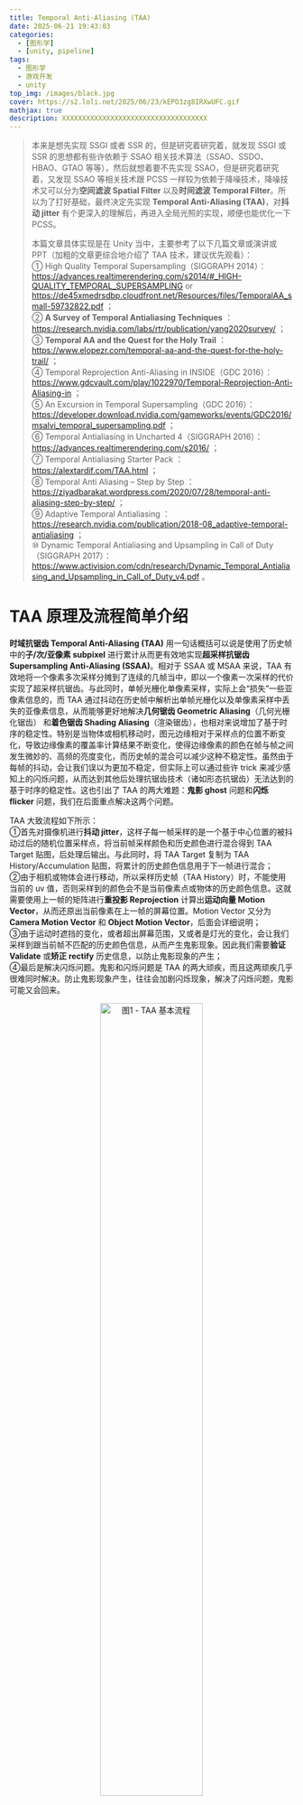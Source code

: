 ```yaml
---
title: Temporal Anti-Aliasing (TAA)
date: 2025-06-21 19:43:03
categories: 
  - [图形学]
  - [unity, pipeline]
tags:
  - 图形学
  - 游戏开发
  - unity
top_img: /images/black.jpg
cover: https://s2.loli.net/2025/06/23/kEPO3zg8IRXwUFC.gif
mathjax: true
description: XXXXXXXXXXXXXXXXXXXXXXXXXXXXXXXXXXXX
---
```


> 本来是想先实现 SSGI 或者 SSR 的，但是研究着研究着，就发现 SSGI 或 SSR 的思想都有些许依赖于 SSAO 相关技术算法（SSAO、SSDO、HBAO、GTAO 等等），然后就想着要不先实现 SSAO，但是研究着研究着，又发现 SSAO 等相关技术跟 PCSS 一样较为依赖于降噪技术，降噪技术又可以分为**空间滤波 Spatial Filter** 以及**时间滤波 Temporal Filter**。所以为了打好基础，最终决定先实现 **Temporal Anti-Aliasing (TAA)**，对**抖动 jitter** 有个更深入的理解后，再进入全局光照的实现，顺便也能优化一下 PCSS。
>   
> 本篇文章具体实现是在 Unity 当中，主要参考了以下几篇文章或演讲或 PPT（加粗的文章更综合地介绍了 TAA 技术，建议优先观看）：  
> ① High Quality Temporal Supersampling（SIGGRAPH 2014）：https://advances.realtimerendering.com/s2014/#_HIGH-QUALITY_TEMPORAL_SUPERSAMPLING or https://de45xmedrsdbp.cloudfront.net/Resources/files/TemporalAA_small-59732822.pdf ；  
> ② **A Survey of Temporal Antialiasing Techniques** ：https://research.nvidia.com/labs/rtr/publication/yang2020survey/ ；  
> ③ **Temporal AA and the Quest for the Holy Trail** ：https://www.elopezr.com/temporal-aa-and-the-quest-for-the-holy-trail/ ；  
> ④ Temporal Reprojection Anti-Aliasing in INSIDE（GDC 2016）：https://www.gdcvault.com/play/1022970/Temporal-Reprojection-Anti-Aliasing-in ；  
> ⑤ An Excursion in Temporal Supersampling（GDC 2016）：https://developer.download.nvidia.com/gameworks/events/GDC2016/msalvi_temporal_supersampling.pdf ；  
> ⑥ Temporal Antialiasing in Uncharted 4（SIGGRAPH 2016）：https://advances.realtimerendering.com/s2016/ ；  
> ⑦ Temporal Antialiasing Starter Pack ：https://alextardif.com/TAA.html ；  
> ⑧ Temporal Anti Aliasing – Step by Step ：https://ziyadbarakat.wordpress.com/2020/07/28/temporal-anti-aliasing-step-by-step/ ；  
> ⑨ Adaptive Temporal Antialiasing ：https://research.nvidia.com/publication/2018-08_adaptive-temporal-antialiasing ；  
> ⑩ Dynamic Temporal Antialiasing and Upsampling in Call of Duty（SIGGRAPH 2017）：https://www.activision.com/cdn/research/Dynamic_Temporal_Antialiasing_and_Upsampling_in_Call_of_Duty_v4.pdf 。  


# TAA 原理及流程简单介绍
**时域抗锯齿 Temporal Anti-Aliasing (TAA)** 用一句话概括可以说是使用了历史帧中的**子/次/亚像素 subpixel** 进行累计从而更有效地实现**超采样抗锯齿 Supersampling Anti-Aliasing (SSAA)**。相对于 SSAA 或 MSAA 来说，TAA 有效地将一个像素多次采样分摊到了连续的几帧当中，即以一个像素一次采样的代价实现了超采样抗锯齿。与此同时，单帧光栅化单像素采样，实际上会“损失”一些亚像素信息的，而 TAA 通过抖动在历史帧中解析出单帧光栅化以及单像素采样中丢失的亚像素信息，从而能够更好地解决**几何锯齿 Geometric Aliasing**（几何光栅化锯齿） 和**着色锯齿 Shading Aliasing**（渲染锯齿），也相对来说增加了基于时序的稳定性。特别是当物体或相机移动时，图元边缘相对于采样点的位置不断变化，导致边缘像素的覆盖率计算结果不断变化，使得边缘像素的颜色在帧与帧之间发生微妙的、高频的亮度变化，而历史帧的混合可以减少这种不稳定性。虽然由于每帧的抖动，会让我们误以为更加不稳定，但实际上可以通过些许 trick 来减少感知上的闪烁问题，从而达到其他后处理抗锯齿技术（诸如形态抗锯齿）无法达到的基于时序的稳定性。这也引出了 TAA 的两大难题：**鬼影 ghost** 问题和**闪烁 flicker** 问题，我们在后面重点解决这两个问题。

TAA 大致流程如下所示：  
①首先对摄像机进行**抖动 jitter**，这样子每一帧采样的是一个基于中心位置的被抖动过后的随机位置采样点，将当前帧采样颜色和历史颜色进行混合得到 TAA Target 贴图，后处理后输出。与此同时，将 TAA Target 复制为 TAA History/Accumulation 贴图，将累计的历史颜色信息用于下一帧进行混合；  
②由于相机或物体会进行移动，所以采样历史帧（TAA History）时，不能使用当前的 uv 值，否则采样到的颜色会不是当前像素点或物体的历史颜色信息。这就需要使用上一帧的矩阵进行**重投影 Reprojection** 计算出**运动向量 Motion Vector**，从而还原出当前像素在上一帧的屏幕位置。Motion Vector 又分为 **Camera Motion Vector** 和 **Object Motion Vector**，后面会详细说明；  
③由于运动时遮挡的变化，或者超出屏幕范围，又或者是灯光的变化，会让我们采样到跟当前帧不匹配的历史颜色信息，从而产生鬼影现象。因此我们需要**验证 Validate** 或**矫正 rectify** 历史信息，以防止鬼影现象的产生；  
④最后是解决闪烁问题。鬼影和闪烁问题是 TAA 的两大顽疾，而且这两顽疾几乎很难同时解决。防止鬼影现象产生，往往会加剧闪烁现象，解决了闪烁问题，鬼影可能又会回来。

<div align="center">  
<img src="https://s2.loli.net/2025/07/06/HCp3vjaQ4tswEUq.png" width = "60%" height = "60%" alt="图1 - TAA 基本流程"/>
</div>

下面就开始介绍具体的实现方式，我们先处理静态场景的情形，即摄像机和物体都不运动：

# 累计历史样本
## 抖动 Jitter
由于我们要对一个像素内的多个**子像素 subpixel** 进行采样，故我们需要对采样点的位置进行偏移，即**抖动 Jitter**，通常情况下会使用低差异序列中的 Halton 序列，从而实现更好的抗锯齿效果。UE4 默认使用了 Halton 序列的前 8 个样本，Playdead Studios 工作室（《INSIDE》、《地狱边境》的制作厂商）在 GDC 2016 的分享中有提到使用前 16 个样本可以产生更好的效果，我也采用了这个方式。Halton 序列等低差异序列的生成就不在这里赘述了，详见《Physically Based Rendering: From Theory To Implementation》中的第八章 Sampling and Reconstruction 的第六节 [Halton Sampler](https://www.pbr-book.org/4ed/Sampling_and_Reconstruction/Halton_Sampler) 。

<div align="center">  
<img src="https://s2.loli.net/2025/07/06/Fr3pSCQuLM2fJWl.jpg" width = "50%" height = "50%" alt="图2 - Halton Squence"/>
</div>

对采样点进行偏移的方式通常是修改相机的投影矩阵，只需修改矩阵中的两个变量即可：  

    ProjectionMatrix[0][2] += ( OffsetX * 2.0f – 1.0f ) / FrameBufferSize.Width;
    ProjectionMatrix[1][2] += ( OffsetY * 2.0f – 1.0f ) / FrameBufferSize.Height;

至于为什么要对 offset 乘 2 减 1 的原因是，Halton 序列即 offset 的范围是在 (0, 1)，我们希望采样点偏移的范围是在一个像素内，即在 (-0.5, 0.5) 之间，需要对 Halton 序列减去 0.5。又因为齐次除法后得到的 NDC 坐标的 x、y 分量都在 \[-1, 1\] 之间，而得到 uv 值在 (0, 1) 之间，故需要乘以 2 消除缩放影响。具体推导如下，假设 jitter 在 (-0.5, 0.5) 之间：  

$$ P'_{clip} = M_{persp}P_{view} = \begin{bmatrix} A & 0 & 2 \times jitter.x / width & 0 \\ 0 & B & 2 \times jitter.y / height & 0 \\ 0 & 0 & C & D \\ 0 & 0 & 1\,or\, -1 & 0 \end{bmatrix} \begin{bmatrix} x \\ y \\ z \\ 1 \end{bmatrix} = \begin{bmatrix} Ax + 2 \times jitter.x / width \times z \\ By + 2 \times jitter.y / height \times z \\ ... \\ ... \end{bmatrix} $$

$$ P'_{NDC} = \left[ \cfrac {A}{z}x + \cfrac {2 \times jitter.x}{width} , \cfrac {B}{z}y + \cfrac {2 \times jitter.y}{height} , ..., ... \right] $$

$$ P'_{ScreenUV} = \left[ \cfrac {A}{2z}x + \cfrac {jitter.x}{width} + 0.5 , \cfrac {B}{2z}y + \cfrac {jitter.y}{height} + 0.5 \right] $$

要注意，原 ScreenUV 为 $\, \left[ \cfrac {A}{2z}x + 0.5, \cfrac {B}{2z}y + 0.5 \right] \,$，故偏移了 $\, \left[ \cfrac {jitter.x}{width}, \cfrac {jitter.y}{height} \right] \,$，符合我们的要求。注意上面推导的是透视投影的情况，正交投影则需改变第一行第四位，以及第二行第四位，即 \[0\]\[3\] 和 \[1\]\[3\] ：

$$ P'_{clip} = M_{ortho}P_{view} = \begin{bmatrix} A & 0 & 0 & 2 \times jitter.x / width \\ 0 & B & 0 & 2 \times jitter.y / height \\ 0 & 0 & C & D \\ 0 & 0 & 0 & 1 \end{bmatrix} \begin{bmatrix} x \\ y \\ z \\ 1 \end{bmatrix} = \begin{bmatrix} Ax + 2 \times jitter.x / width \\ By + 2 \times jitter.y / height \\ ... \\ ... \end{bmatrix} $$

$$ P'_{ScreenUV} = \left[ \cfrac {A}{2}x + \cfrac {jitter.x}{width} + 0.5 , \cfrac {B}{2}y + \cfrac {jitter.y}{height} + 0.5 \right] $$

为了方便控制偏移距离，可以给 jitter 乘以一个 jitterScale 参数，用于控制偏移的范围。得到修改的矩阵后，只需调用 `CommandBuffer.SetViewProjectionMatrices()` 即可实现抖动了，我用了一张金属度比较高的图片，方便观察闪烁现象：  

<div align="center">  
<img src="https://s2.loli.net/2025/07/08/Hl3VvTNDFPCQh7n.gif" width = "512" height = "512" alt="图3 - Jitter"/>
</div>

## Exponential Blending
接下来就是将当前帧与历史帧进行混合了，直接混合所有历史帧肯定是不现实的，因为我们没法存储所有历史数据。绝大多数 TAA 的实现采用了类似递归的方式，将所有历史帧的累加结果存储到一张贴图当作，即 TAA History/Accumulation Texture，并采用了以下公式进行混合：  

$$ f_n(p) = \alpha \cdot s_n(p) + (1 - \alpha) \cdot f_{n-1} (\pi(p)) $$

其中 $\,f_n(p)\,$ 是第 n 帧的输出颜色，$\,\alpha\,$ 是混合系数，$\,s_n(p)\,$ 是当前帧颜色，$\,f_{n-1} (\pi(p))\,$ 是经过重投影后的累计历史帧。重投影后面再考虑，这里先考虑静态场景。在这个公式下，历史帧会被不断累计，当然随着时间的流逝，单一历史帧的影响会被无限缩小。

<div align="center">  
<img src="https://s2.loli.net/2025/07/08/ANXvRKOwUabtjDl.jpg" width = "45%" height = "45%" alt="图4 - 单一历史帧随着帧数增加所占的比例变化"/>
</div>

越老的历史帧所占的比例越来越小，在大部分情况下是很好的选择，因为场景肯定会变化，大概率老的历史帧的颜色已经不在屏幕上了，但是从最小化方差的角度来看，上述选择只能算次优解。下面的表格揭示了不同帧数下，不同 $\,\alpha\,$ 对应的有效累计样本数：  

<div align="center">  
<img src="https://s2.loli.net/2025/07/08/YNvzT4HPkb29eK6.jpg" width = "45%" height = "45%" alt="图5 - 在 α = 0.1 的情况下，经过 5 帧相当于 1 个像素采样了 2 个样本；经过 10 帧，相当于 5 个样本；经过 15 帧，相当于 10 个样本；经过无限帧，相当于 19 个有效样本"/>
</div>

$\,\alpha\,$ 的值，通常的选择是 0.1。可以看到对于无限帧的情况，相当于 19x SSAA，效果还是相当不错的。在 Unity RenderGraph 创建持久化的 RT，即 TAA History，以及临时资源 TAA Target 并绘制的 C# 代码，这里就不展示了，就说一下大致流程，创建好了 TAA History 和 TAA Target 后，将 Color Attachment 作为当前帧的输入纹理，将 TAA History 作为历史帧的输入纹理，使用 Shader 或 Compute Shader 绘制出 TAA Target 后，作为 post processing 的输入纹理。与此同时，将 TAA Target 复制给 TAA History 以便下一帧使用。TAA Shader 目前的混合代码如下（我的 blend factor 是乘在 history 上的，故是 0.9）：  

    TEXTURE2D(_TAAHistory);
    float4 _TAAParams; // x: history blend factor

    float4 TAAFrag(Varyings IN) : SV_TARGET
    {
        float3 history = LOAD_TEXTURE2D_LOD(_TAAHistory, IN.positionHCS.xy, 0).xyz;
        float3 current = LOAD_TEXTURE2D_LOD(_BlitTexture, IN.positionHCS.xy, 0).xyz;
        float3 color = lerp(current, history, _TAAParams.x);
        return float4(color, 1.0);
    }

混合效果如下，为了方便观察高光闪烁问题，我又在机器人旁边加了盏红灯：  

<table><tr>
<td><img src='https://s2.loli.net/2025/07/08/JTbiFsuX9qG4Eeh.gif' width="512" alt="图6 - TAA (After Simple Exponential Blending)"></td>
<td><img src='https://s2.loli.net/2025/07/08/BonNJtUQaAZOPx9.gif' width="512" alt="图7 - NoAA"></td>
</tr></table>

可以很明显地感受到抗锯齿的效果，但也能明显地感受到闪烁问题。还有一点是，上图中可能会感觉到在 TAA 下会损失一些贴图细节，这是因为上图分辨率较小，只有 512 × 512，分辨率越高，这些现象越能得到缓解，对于现在普遍的 2k 与 4k 屏幕，这个问题不明显。

图 6 中的闪烁问题我们暂时先放着，后面再详细讨论，我们先来看看若将摄像机进行移动，图 6 会变为什么样子：  

<div align="center">  
<img src="https://s2.loli.net/2025/07/09/AktR52mKGpsdqIQ.gif" width = "512" height = "512" alt="图8 - 鬼影 Ghost 现象"/>
</div>

上图只移动了摄像机，没移动物体，可以看到传说中的鬼影问题了。这下就集齐了 TAA 的两大问题：闪烁和鬼影。闪烁问题无论静态动态都存在，动态情况下会加剧闪烁问题，而鬼影只在动态场景存在，下面我们先来处理鬼影现象。

## 重投影
鬼影现象的产生原因很简单，相机或物体的移动导致了颜色信息的位置发生了变化，而我们还在采样原来的位置。所以我们很容易可以想到，通过计算屏幕像素每帧的坐标变化，即计算**运动向量 Motion Vector**，来找到像素移动前的屏幕坐标进行采样就可以解决鬼影问题。之前有提到过 Motion Vector 分为 **Camera Motion Vector** 和 **Object Motion Vector**，因为 Object Motion Vector 的实现在工程上（Unity 有一些历史遗留问题）具有一定的困难，我们先来解决只有摄像机移动的动态情形，即 Camera Motion Vector 的情形，至于物体的移动，等闪烁和鬼影解决得差不多了之后会专门讲解。

计算 Camera Motion Vector 的方法也不难，步骤如下：  
①通过 Camera Depth Texture 获取当前像素点的深度，通过深度还原出像素点的 clip space 坐标；  
②将 clip space 通过 view-projection 的逆矩阵，反向投影至世界坐标；  
③使用上一帧的 view-projection 矩阵，投影至上一帧的屏幕 uv 坐标，与当前帧的屏幕 uv 坐标相减得到 Camera Motion Vector。  
（注意上述方法只能计算 Camera Motion Vector，Object Motion Vector 还涉及到 MVP 矩阵的 M 的变化。）

Camera Motion Vector 可以直接在 TAA 的 Shader 里计算，也可以存储在一张 RT 里并在 TAA 里采样，我这里是开了一张 RT 存储的。如果后面没有使用 Camera Motion Vector 的后处理效果，比如动态模糊，并且 TAA 只打算使用 Camera Motion Vector，不使用 Object Motion Vector，那么就没必要多开张 RT。

这里顺便提一下 Unity 工程上的问题，以下的 Shader 参数，Unity 的 Built-in Engine 不会自动上传：  

    float4x4 unity_MatrixInvP;
    float4x4 unity_MatrixInvVP;
    float4x4 _PrevViewProjMatrix; // non-jittered.
    float4x4 _NonJitteredViewProjMatrix; // non-jittered.

因为我看 URP 将上述参数放在了 UnityInput.hlsl 里面，我还以为 Unity 的 Built-in Engine 会自动上传，但是使用这些参数，会发现它们都是单位矩阵。所以 UnityInput.hlsl 里的参数，哪些会被 Built-in Engine 自动上传，哪些不会，还得自己测试一下。最后上述这些参数，还得我们自己上传，首先找个地方保留住这一帧和上一帧的各种矩阵，然后根据它们计算相关参数，代码大致如下：  

``` C#
bool isProjectionMatrixFlipped = SystemInfo.graphicsUVStartsAtTop;

Matrix4x4 viewMatrix = yCamera.perCameraData.viewMatrix;
Matrix4x4 inverseViewMatrix = viewMatrix.inverse;
Matrix4x4 gpuProjectionMatrix = GL.GetGPUProjectionMatrix(yCamera.perCameraData.jitteredProjectionMatrix, isProjectionMatrixFlipped);
Matrix4x4 inverseProjectionMatrix = gpuProjectionMatrix.inverse;
Matrix4x4 gpuNonJitterProjectionMatrix = GL.GetGPUProjectionMatrix(yCamera.perCameraData.projectionMatrix, isProjectionMatrixFlipped);
Matrix4x4 nonJitterInverseProjectionMatrix = gpuNonJitterProjectionMatrix.inverse;

Matrix4x4 inverseViewProjectionMatrix = inverseViewMatrix * inverseProjectionMatrix;
Matrix4x4 nonJitterViewProjectionMatrix = gpuNonJitterProjectionMatrix * viewMatrix;
Matrix4x4 nonJitterInverseViewProjectionMatrix = inverseViewMatrix * nonJitterInverseProjectionMatrix;

Matrix4x4 previousViewMatrix = yCamera.perCameraData.previousViewMatrix;
Matrix4x4 previousInverseViewMatrix = previousViewMatrix.inverse;
Matrix4x4 previousGPUProjectionMatrix = GL.GetGPUProjectionMatrix(yCamera.perCameraData.previousJitteredProjectionMatrix, isProjectionMatrixFlipped);
Matrix4x4 previousInverseProjectionMatrix = previousGPUProjectionMatrix.inverse;
Matrix4x4 previousGPUNonJitterProjectionMatrix = GL.GetGPUProjectionMatrix(yCamera.perCameraData.previousProjectionMatrix, isProjectionMatrixFlipped);
Matrix4x4 previousNonJitterInverseProjectionMatrix = previousGPUNonJitterProjectionMatrix.inverse;

Matrix4x4 previousViewProjectionMatrix = previousGPUProjectionMatrix * previousViewMatrix;
Matrix4x4 previousInverseViewProjectionMatrix = previousInverseViewMatrix * previousInverseProjectionMatrix;
Matrix4x4 previousNonJitterViewProjectionMatrix = previousGPUNonJitterProjectionMatrix * previousViewMatrix;
Matrix4x4 previousNonJitterInverseViewProjectionMatrix = previousInverseViewMatrix * previousNonJitterInverseProjectionMatrix;

cmd.SetGlobalMatrix(YPipelineShaderIDs.k_InverseProjectionMatrixID, inverseProjectionMatrix);
cmd.SetGlobalMatrix(YPipelineShaderIDs.k_InverseViewProjectionMatrixID, inverseViewProjectionMatrix);
cmd.SetGlobalMatrix(YPipelineShaderIDs.k_NonJitteredViewProjectionMatrixID, nonJitterViewProjectionMatrix);
cmd.SetGlobalMatrix(YPipelineShaderIDs.k_NonJitteredInverseViewProjectionMatrixID, nonJitterInverseViewProjectionMatrix);
cmd.SetGlobalMatrix(YPipelineShaderIDs.k_PreviousViewProjectionMatrixID, previousViewProjectionMatrix);
cmd.SetGlobalMatrix(YPipelineShaderIDs.k_PreviousInverseViewProjectionMatrixID, previousInverseViewProjectionMatrix);
cmd.SetGlobalMatrix(YPipelineShaderIDs.k_NonJitteredPreviousViewProjectionMatrixID, previousNonJitterViewProjectionMatrix);
cmd.SetGlobalMatrix(YPipelineShaderIDs.k_NonJitteredPreviousInverseViewProjectionMatrixID, previousNonJitterInverseViewProjectionMatrix);
```

上面代码中要注意一下的是 `GL.GetGPUProjectionMatrix` 这个 API，从 `camera.projectionMatrix` 获取到投影矩阵是 OpenGL 习惯下的矩阵，我们需要根据不同平台转换成不同的习惯下的投影矩阵，所幸 `GL.GetGPUProjectionMatrix` 可以帮我们完成这件事情。另外一点要注意的是矩阵的乘法顺序，就不再赘述了。拿到矩阵后，就可以计算 Camera Motion Vector 了，Shader 代码如下：  

> 在 DirectX 平台下，只要将 `GL.GetGPUProjectionMatrix()` 设置为 true，Unity 会将 Projection Matrix 的 y 轴翻转，这样子经过视口变换（uv 的 v 再次翻转），就统一了 OpenGL 下和 DirectX 下的 uv 了（即原点在左下角），这也是普通的 Unity Shader 中我们不用关心 uv 原点的位置的原因。但是直接绘制 RT 的 Shader 就不同了，因为此时的 uv 和 positionHCS 是我们生成的，而不是通过 Projection Matrix 计算而得，所以之前在顶点着色器中，将 uv 的 v 轴手动翻转了，positionHCS 无需手动翻转是因为视口变换会翻转。所以下面计算 Camera Motion Vector 要特别注意 uv 的方向。

    float4 GetNDCFromUVAndDepth(float2 uv, float depth)
    {
        #if UNITY_UV_STARTS_AT_TOP
            uv.y = 1.0f - uv.y;
        #else
            depth = 2.0 * depth - 1.0;
        #endif
        
        return float4(2.0 * uv - 1.0, depth, 1.0);
    }

    float3 TransformNDCToWorld(float4 NDC, float4x4 invViewProjMatrix)
    {
        float4 positionHWS = mul(invViewProjMatrix, NDC);
        return positionHWS.xyz / positionHWS.w;
    }

    float4 CameraMotionVectorFrag(Varyings IN) : SV_TARGET
    {
        float depth = LOAD_TEXTURE2D_LOD(_CameraDepthTexture, IN.positionHCS.xy, 0).r;
        float4 NDC = GetNDCFromUVAndDepth(IN.uv, depth);
        float3 currentPositionWS = TransformNDCToWorld(NDC, UNITY_MATRIX_I_VP);

        float4 currentPositionCS = mul(UNITY_MATRIX_NONJITTERED_VP, float4(currentPositionWS.xyz, 1.0));
        float4 previousPositionCS = mul(UNITY_PREV_MATRIX_NONJITTERED_VP, float4(currentPositionWS.xyz, 1.0));
        
        float2 currentPositionNDC = currentPositionCS.xy * rcp(currentPositionCS.w);
        float2 previousPositionNDC = previousPositionCS.xy * rcp(previousPositionCS.w);
        
        float2 velocity = currentPositionNDC - previousPositionNDC;
        
        #if UNITY_UV_STARTS_AT_TOP
        velocity.y = -velocity.y;
        #endif
        
        velocity *= 0.5;

        return float4(velocity, 0,0);
    }

另外要注意的是，计算 Camera Motion Vector 的时候要去除掉 jitter 的影响，否则得到的 Motion Vector 是不对的，使用了会导致画面糊，所以上面计算时，使用了 `NONJITTERED_VP` 矩阵。然后在 TAA Shader 采样时，减去 Motion Vector：  

    float4 TAAFrag(Varyings IN) : SV_TARGET
    {
        float2 velocity = LOAD_TEXTURE2D_LOD(_CameraMotionVectorTexture, IN.positionHCS.xy, 0).rg;
        
        float3 history = SAMPLE_TEXTURE2D_LOD(_TAAHistory, sampler_LinearClamp, IN.uv - velocity, 0).xyz;
        float3 current = LOAD_TEXTURE2D_LOD(_BlitTexture, IN.positionHCS.xy, 0).xyz;

        float3 color = lerp(current, history, _TAAParams.x);
        return float4(color, 1.0);
    }

注意，采样 history 时，因为要减去 velocity，得到的新 uv 值不会正好在像素中心，此时若使用 load 或者 point 采样不合理，效果也不好，会出现涂抹 smear 感，建议使用 linear 采样。但是使用 linear 采样，又会造成模糊感，这也是一个较为重要的优化地方，在其他优化技术的 History Filter 小节中会详细介绍，目前为止的效果如下：  

> 在后处理中，因为我们是绘制全屏三角形，设置了 3 个顶点 uv 值为 (0, 0)、(2, 0)、(0, 2)，当 uv 通过光栅化插值时，uv 会天然满足精确对应到纹素中心，此时和 SV_POSITION 语义的 xy 分量是对齐的，都代表纹素中心，只不过 SV_POSITION 是像素坐标。如果采样在纹素中心，此时 linear 和 point 采样得到的结果会是一样的。

<div align="center">  
<img src="https://s2.loli.net/2025/07/10/Xgvw4oALqMxWShn.gif" width = "512" height = "512" alt="图9 - After Camera Motion Vector"/>
</div>

可以看到，虽然可以看清物体了，但是还是有鬼影现象，这是由于场景中的遮挡关系发生了变化。比如上图中，在这一帧中，机器人的位置可以拿到 Motion Vector 得到上一帧中机器人的颜色进行混合，但是机器人右上位置的像素，在上一帧中被机器人遮挡，在这一帧中没被机器人遮挡，同时 Motion Vector 也为 0，那么这些像素就会混合到上一帧中机器人的颜色，从而导致鬼影。所以 Camera Motion Vector 只能消除一部分的鬼影。当然鬼影现象还会因为其他因素引起，比如灯光的变化等等，这就需要我们去验证历史数据，拒绝不能使用的历史数据。

# 验证历史样本
那么如何验证历史样本呢？一般来说，有两类验证历史样本可信度的信息，即**几何信息 geometry data** 和**颜色信息 color data**。几何信息包括物体深度、速度以及 object ID 等等。使用几何信息拒绝历史样本相对于颜色信息来说没有那么 Robust，因为无法处理诸如灯光变化所产生的鬼影问题，所以这里主要详细介绍 Color Rejection，Color Rejection 可以说是 TAA 离开不了的一环。Geometry Rejection 的相关方法在下面只大致介绍一下思路。

## Color Rejection/Rectification
### Color Clamping
Color Clamping 假设采样点周围样本对于 TAA 累计过程是有效的，历史样本如果跟当前帧样本出现较大偏差，那么历史样本就应该被拒绝。但相较于直接拒绝历史样本，Color Clamping 选择将历史样本钳制到当前帧样本周围 5 个样本或 9 个样本组成的 AABB 包围盒中：  

    float4 TAAFrag(Varyings IN) : SV_TARGET
    {
        float2 velocity = LOAD_TEXTURE2D_LOD(_CameraMotionVectorTexture, IN.positionHCS.xy, 0).rg;
        float3 history = SAMPLE_TEXTURE2D_LOD(_TAAHistory, sampler_LinearClamp, IN.uv - velocity, 0).xyz;

        float3 current = LOAD_TEXTURE2D_LOD(_BlitTexture, IN.positionHCS.xy, 0).xyz;

        float3 N = LoadOffset(_BlitTexture, IN.positionHCS.xy, int2(0, 1)).xyz;
        float3 E = LoadOffset(_BlitTexture, IN.positionHCS.xy, int2(1, 0)).xyz;
        float3 S = LoadOffset(_BlitTexture, IN.positionHCS.xy, int2(0, -1)).xyz;
        float3 W = LoadOffset(_BlitTexture, IN.positionHCS.xy, int2(-1, 0)).xyz;
        #if _TAA_SAMPLE_3X3
        float3 NW = LoadOffset(_BlitTexture, IN.positionHCS.xy, int2(-1, 1)).xyz;
        float3 NE = LoadOffset(_BlitTexture, IN.positionHCS.xy, int2(1, 1)).xyz;
        float3 SW = LoadOffset(_BlitTexture, IN.positionHCS.xy, int2(-1, -1)).xyz;
        float3 SE = LoadOffset(_BlitTexture, IN.positionHCS.xy, int2(1, -1)).xyz;
        #endif

		float3 min = min(current, min(N, min(E, min(S, W))));
		float3 max = max(current, max(N, max(E, max(S, W))));
        #if _TAA_SAMPLE_3X3
        min = min(min, min(NW, min(NE, min(SW, SE))));
        max = max(max, max(NW, max(NE, max(SW, SE))));
        #endif
        
        history = clamp(history, min, max);
        float3 color = lerp(current, history, _TAAParams.x);
        return float4(color, 1.0);
    }

由于临近采样点的亮度变化可能会很大，这会导致 AABB 包围盒很大，从而重现鬼影现象。Epic Games 的 Karis 在 SIGGRAPH 2014 的演讲 [High Quality Temporal Supersampling](https://de45xmedrsdbp.cloudfront.net/Resources/files/TemporalAA_small-59732822.pdf) 有提到使用 **YCoCg** 色彩空间可以使 AABB 包围盒更加紧致，因为它将颜色的色度 Chroma（即 Co, Cg 通道）从亮度（Y 通道）分离了出来，而亮度往往占据颜色差值的主导地位。

> YCoCg 色彩空间包含 Y、Co、Cg 三个通道，分别对应亮度、绿色色度（chrominance green）和橙色色度（chrominance orange）。  

YCoCg 到 RGB 的转换是线性变换，代码如下：  

    float3 RGB2YCoCg(float3 rgb) {
        return float3(
                rgb.x/4.0 + rgb.y/2.0 + rgb.z/4.0,
                rgb.x/2.0 - rgb.z/2.0,
                -rgb.x/4.0 + rgb.y/2.0 - rgb.z/4.0);
    }

    float3 YCoCg2RGB(float3 YCoCg) {
        return float3(
                YCoCg.x + YCoCg.y - YCoCg.z,
                YCoCg.x + YCoCg.z,
                YCoCg.x - YCoCg.y - YCoCg.z);
    }

最后 YCoCg 色彩空间下的 3X3 的 9 个样本的 Color Clamping 的结果如下：  

<div align="center">  
<img src="https://s2.loli.net/2025/07/11/3IAFVrQbg6X4ZtE.gif" width = "512" height = "512" alt="图10 - After Color Clamping"/>
</div>

其实这样子 TAA 已经勉强成形了，后面的技术的目的都是进一步优化 TAA 以减少鬼影和闪烁问题。

### Color Clipping
Color Clipping 可以说是 Color Clamping 的进阶版本，用一张图可以概括它们的区别：  

<div align="center">  
<img src="https://s2.loli.net/2025/07/11/Nq6mJQIWw2z3clg.jpg" width = "30%" height = "30%" alt="图11 - AABB clipping and clamping"/>
</div>

我在网上找到有两种 Color Clipping 的实现方法，一种是 UE4 中的实现，一种是 [Playdead](https://github.com/playdeadgames/temporal/blob/4795aa0007d464371abe60b7b28a1cf893a4e349/Assets/Shaders/TemporalReprojection.shader) 的实现（它在 GDC 2016 的演讲：[Temporal Reprojection Antialiasing in INSIDE](https://www.gdcvault.com/play/1022970/Temporal-Reprojection-Anti-Aliasing-in)）。UE4 的实现我没在网上找到具体的来源，虽然是开源的，但是登录 Github 还要 Epic 账号才能查看，比较麻烦，而且网上也有很多人已经将这些代码摘抄下来了。Unity 的 [HDRP](https://github.com/Unity-Technologies/Graphics/blob/master/Packages/com.unity.render-pipelines.high-definition/Runtime/PostProcessing/Shaders/TemporalAntialiasing.hlsl) 里面这两种实现也都有，可以直接查看。

#### Playdead 的 Clip to AABB Center
Playdead 分享的库中的源代码如下：  

    float4 clip_aabb(float3 aabb_min, float3 aabb_max, float4 p, float4 q)
    {
        // note: only clips towards aabb center (but fast!)
        float3 p_clip = 0.5 * (aabb_max + aabb_min);
        float3 e_clip = 0.5 * (aabb_max - aabb_min) + FLT_EPS;

        float4 v_clip = q - float4(p_clip, p.w);
        float3 v_unit = v_clip.xyz / e_clip;
        float3 a_unit = abs(v_unit);
        float ma_unit = max(a_unit.x, max(a_unit.y, a_unit.z));

        if (ma_unit > 1.0)
            return float4(p_clip, p.w) + v_clip / ma_unit;
        else
            return q;// point inside aabb
    }

其中 q 是 history，这个 p 不用管它，影响不到颜色。Playdead 的命名很难看懂，p_clip 就是 AABB center，e_clip 就是 AABB extent，FLT_EPS 是最小浮点数，防止除 0 的。v_clip 就是 history 到 AABB center 的距离（或向量），v_unit 就是 history 到 AABB center 的距离除以 AABB 边缘到 AABB center 的距离，它是一个距离倍数。只要这个距离倍数有一个分量大于 1 了，则认为需要 Clip，重新计算 history，计算方式为 AABB center 加上使用最大距离倍数缩放后的 v_clip。可以看到该方法是从 AABB center 出发的 Clip，因此我觉得从逻辑上来说，效果应该是不如 UE4 的实现的（虽然我也看不出来哪个效果更好，笑 ^_^），效果如下：  

<div align="center">  
<img src="https://s2.loli.net/2025/07/11/1FzUWbOJwC7LRrd.gif" width = "512" height = "512" alt="图12 - Clip to AABB Center"/>
</div>

反正我是没看出来和 Color Clamping 的区别，不知道其他运动剧烈或者边缘亮度差距较大的物体的效果区别明不明显。

#### UE4 的 Clip to Filtered Color
我在网上找到不同人摘抄的这段 UE4 的代码，计算方式可能略有不同，但逻辑都是一样的，跟 Unity HDRP 里的也差不多：  

    float3 ClipToFiltered(float3 NeighborMin, float3 NeighborMax, float3 Filtered, float3 History)
    {
        float3 BoxMin = NeighborMin;
        float3 BoxMax = NeighborMax;

        float3 RayOrigin = History;
        float3 RayDir = Filtered - History;
        RayDir = abs(RayDir) < (1.0/65536.0) ? (1.0/65536.0) : RayDir;
        float3 InvDir = rcp(RayDir);

        float3 MaxIntersect = (BoxMax - RayOrigin) * InvDir;
        float3 MinIntersect = (BoxMin - RayOrigin) * InvDir;
        float3 EnterIntersect = min(MinIntersect, MaxIntersect);
        float ClipBlend = max3(EnterIntersect.x, EnterIntersect.y, EnterIntersect.z);
        ClipBlend = saturate(ClipBlend);
        return lerp(history, filtered, ClipBlend);
    }

上述代码和 playdead 的主要区别是使用了预过滤的当前帧中间颜色值，即 Filtered，而非 AABB 中心。它主要计算了三个方向，min 到 history 的方向、max 到 history 的方向、filtered color 到 history 的方向。MaxIntersect 就是 max 到 history 的方向所占 filtered color 到 history 的方向的比例，MinIntersect 同理，经过一次 min 一次 max 得到在 filtered color 和 history 的混合比例，混合后作为新的 history color。

理论上要使用 filtered color，我这里的展示是用了没过滤的中间颜色值替代的，预过滤在其他优化技术中详细说明，预过滤是一个抑制闪烁的有效方法，现在效果如下（展示的 gif 和上面的效果也感受不出太大区别，但是我在其他场景测试后能感受出这个方法的闪烁会更少一些，鬼影没怎么看出区别）：  

<div align="center">  
<img src="https://s2.loli.net/2025/07/11/YgpwKOy23VFnm5i.gif" width = "512" height = "512" alt="图13 - Clip to Filtered Color"/>
</div>

### Variance Clipping
因为物体边缘的亮度变化往往较大，这会使 AABB 包围盒过大，导致物体边缘的抗锯齿效果不佳，特别是一些有较亮或较暗边缘的物体。为了解决这个问题，NVIDIA 在 GDC 2016 的演讲：[An Excursion in Temporal Supersampling](https://developer.download.nvidia.com/gameworks/events/GDC2016/msalvi_temporal_supersampling.pdf) ，提出了 **Variance Clipping** 的方法，它使用了平均数和标准差来定义 AABB 包围盒。（Variance Clipping 是建立 AABB 的一种方式，和 color clamp/clip 可以同时使用，只不过之前建立 AABB 使用的是 min max 方法。）

理论上最好的 clipping 应该是基于**凸包 Convex Hull** 的 clipping（凸包指做小能包含点集中所有的点的凸多边形），如下图所示：  

<div align="center">  
<img src="https://s2.loli.net/2025/07/14/bDnzUpil6XxG8By.jpg" width = "40%" height = "40%" alt="图14 - Convex Hull"/>
</div>

因为凸包相交计算非常昂贵，所以退而求其次，普遍选择的是 AABB 包围盒，但是 AABB Clip 到的颜色可能会离凸包的结果相差较远，从而导致鬼影现象。于是 NVIDIA 开发出了使用统计学方法的 AABB 包围盒来替代之前 min/max 方法下的 AABB 包围盒，以确保更紧致的包围盒。它使用标准正太分布（z 分布）的区间估计来建立 AABB 包围盒，公式如下：  

$$ \mu \pm \gamma \sigma $$

$\,\mu\,$ (mu) 代表颜色的平均数，$\,\sigma\,$ (sigma) 代表颜色的标准差 standard deviation，$\,\gamma\,$ (gamma) 则是临界值 Critical Value 或者称为标准差乘数 Standard Deviation Multiplier，NVIDIA 建议 $\,\gamma\,$ 在 \[0.75, 1.25\] 之间。代码大致如下（标准差使用 $\,\sigma = \sqrt {\sum{X^2}/N - (\sum X / N)^2}\,$ 计算）：  

    void VarianceNeighbourhood(in Neighbourhoods samples, out float3 neighborMin, out float3 neighborMax, float gamma = 1.25)
    {
        float3 m1 = 0;
        float3 m2 = 0;
        for (int i = 0; i < NEIGHBOURHOOD_COUNT; i++)
        {
            float3 sampleColor = samples[i];
            m1 += sampleColor;
            m2 += sampleColor * sampleColor;
        }

        m1 *= rcp(NEIGHBOURHOOD_COUNT);
        m2 *= rcp(NEIGHBOURHOOD_COUNT);

        float3 sigma = sqrt(abs(m2 - m1 * m1)); // standard deviation
        neighborMin = m1 - gamma * sigma;
        neighborMax = m1 + gamma * sigma;
    }

上述代码还可以进一步修改，NVIDIA 的 PPT 中有提到说可以和 min/max 的 AABB 做 clamp，确保 variance 不会比 min/max 的更大，从而做到让 AABB 更小：  

    neighborMin = max(MinMaxAABB_Min, VarianceAABB_Min);
    neighborMax = min(MinMaxAABB_Max, VarianceAABB_Max);

而 UE4 则防止了 variance AABB 比 filter color 还紧致：  

    NeighborMin = min(VarianceAABB_Min, FilteredColor);
    NeighborMax = max(VarianceAABB_Max, FilteredColor);

Unity HDRP 还对 gamma 值（Standard Deviation Multiplier）进行了自适应动态处理，有兴趣可以去翻翻 HDRP 的 TAA，这里就不摘抄了。展示图片也不上传了，反正在劣质分辨率下也看不出来区别（我使用的图床免费情况最大只支持 5 M，/(ㄒoㄒ)/~~）。

## Geometry Rejection
说明一下，这里主要讲解如何消除鬼影，实际上也可以使用几何信息进行判断来控制闪烁现象，所以要和下面其他优化技术中的 Adaptive Blending Factor 进行一定程度的区分。但本质上来说，将 $\,\alpha\,$ 设置为 1 拒绝历史消除鬼影，从理论上来讲也属于自适应/动态 $\,\alpha\,$ 的范畴，闪烁和鬼影本就一体两面，这里为了方便理解将这二者进行区分，减少闪烁后面再讲。Geometry Rejection 的主要方法有如下几种：  

①**Depth Rejection**：这个方法假设每帧之间的深度不会发生显著变化，深度变化较大的不属于同一像素点。要实现该方法，需要存储上一帧的深度纹理。如果深度发生显著变化，则将 $\,\alpha\,$ 设置为 1，放弃历史数据，或者只增大 $\,\alpha\,$ 的值。这个方法可能比较适用于特殊的游戏，例如《这是我的战争》（This War of Mine）这样的 3d 横板游戏，因为镜头以平移为主，深度不会发生较大变化。但可想而知，这个方法对于一般的 3d 游戏相对来说没有这么好用。  

②**Stencil Rejection**：顽皮狗在 SIGGRAPH 2016 的演讲 [Temporal Antialiasing in Uncharted 4](https://advances.realtimerendering.com/s2016/) 有介绍这一方法的使用，大致意思就是对于一些主要渲染物体，比如人物，使用 Stencil Buffer 存储模板值，也要保留上一帧的 Stencil Buffer，进行比较，不同模板值的不是同一物体，此时只采样当前帧颜色，不混合历史帧。这个方法我觉得比较适用于屏幕长期占用着主要渲染物体的游戏，比如第三人称游戏或者赛车游戏等等。  

③**Velocity Rejection**：Velocity Rejection 可以有两种思路：一是类似于 Depth Rejection 的思路，就是比较前一帧和这一帧之间的速度差，速度差较大，则拒绝历史，也要存储上一帧的 motion vector。二是 motion vector 速度越大，越增加 $\,\alpha\,$ 的值。我觉得第二个思路肯定是更好的，它也可以一定程度上减弱闪烁现象，比如 motion vector 几乎为 0 时，将 $\,\alpha\,$ 设置得很小，具体在 Adaptive Blending Factor 讲解。

# 其他优化技术
## 闪烁优化
Color Rejection/Rectification 会在一定程度下增加闪烁问题，这是因为历史的累计过程可以吸收颜色差异，但是 Color Rejection/Rectification 在抖动的过程中有可能会错误地打破历史的累计，特别是一些具有较大颜色变化的边缘。取消 Color Rejection/Rectification 可以减少闪烁问题，但是又会增加鬼影问题。所以当使用了 Color Rejection/Rectification，减少闪烁和减少鬼影的目标是相互矛盾的。上述内容可以概括为：**False Positives**（有效的历史被无效）会导致模糊以及闪烁，**False Negatives**（无效的历史被有效）会导致鬼影。

这也是 TAA 的一个巨大的坑，我也在这里浪费了不少时间，结果只能说是差强人意吧。同时，我觉得在 TAA 中彻底做到无闪烁应该是不太可能的。下面介绍的方法中，我会详细说明一些自己比较喜欢的方案，对于一些我不喜欢的方案会简单介绍思路（因为可能要多保留历史贴图，比如 depth 和 motion vector，但是效果可能确实会更好）。另外，这些方案需要根据项目需求和喜好选择使用，不推荐一股脑全加进 TAA 里面。

闪烁问题又可以被分为**高光闪烁**（着色闪烁）和**几何闪烁**。高光闪烁可以理解为高光等在着色后由于抖动出现不连续的闪光点，产生的原因跟 bloom 闪烁类似，解决方法也一样；几何闪烁则是因为抖动后，光栅化后得到的像素点的几何内容是不确定的，特别是存在密集三角形的区域，比如树叶、栏杆等等，物体越远这个现象也会越明显。下面讲解时，我会专门说明该方法是处理哪一类闪烁问题的。

### Luma Weighted Exponential Blending
这个方法主要解决的是高光闪烁问题，这里顺便讨论一下 TAA 在 Pipeline 的位置问题，上面将 TAA 放置在了所有后处理之前，即是在 HDR 线性空间下进行的。在这样的情况下，物体或相机移动，甚至静止状态下的抖动，都会导致物体的高光计算的剧烈变化，从而导致高光的闪烁问题。可能有人会说为什么不把 TAA 放在 Tone Mapping 之后，这样子就能解决高光闪烁问题。因为 bloom 或者 lens flare 效果可能会增大因高亮度颜色产生的 alias 问题，TAA 放在 Tone Mapping 之后的话 bloom 闪烁问题也会比较严重。还有一点是在 Tone Mapping 之前，相对来说更物理正确，因为 Tone Mapping 之前是线性空间，之后是非线性空间。但是的确 TAA 在 LDR 下的效果会比 HDR 下要好，这就产生了一个妥协的办法，即类似于 Bloom 中的解决方案，使用 Karis Average 来混合当前帧与历史帧从而缓解高光闪烁现象，如下：

$$ w(c) = \cfrac {1} {1 + Luminance(c)} $$

代码如下：  

    float3 LumaExponentialAccumulation(float3 history, float3 current, float blendFactor)
    {
        float historyLuma = Luminance(history);
        float currentLuma = Luminance(current);
        float historyLumaWeight = rcp(historyLuma + 1.0);
        float currentLumaWeight = rcp(currentLuma + 1.0);
        float weightSum = lerp(currentLumaWeight, historyLumaWeight, blendFactor);
        float3 blendColor = lerp(current * currentLumaWeight, history * historyLumaWeight, blendFactor);
        return blendColor / weightSum;
    }

上述方法的缺点就是会在一定程度上压制高亮度物体的亮度。还有一点要注意的是，不要对 YCoCg 空间下的颜色使用 `Luminance()` 函数，因为 YCoCg 的 Y 就是亮度，直接使用即可，否则会出现颜色问题。

### Filter Current Color
这个方法就是过滤当前帧的颜色，主要解决高光闪烁问题，也可以略微减少点几何闪烁问题，缺点就是会模糊，最好能配合额外的后处理锐化重建使用（推荐 Mitchell-Netravali Filter，据说比 Catmull-Rom 要好）。可以使用 Box Kernel 或 Gaussian Kernel 来进行模糊，但是不建议使用 Box Kernel，因为 Box Kernel 对锐化重建相对来说不太友好，并且相对来说也更模糊。下面是 Gaussian Kernel 的代码：  

    float3 GaussianFilterMiddleColor(in Neighbourhoods samples)
    {
        const float weights[9] = { 4.0, 2.0, 2.0, 2.0, 2.0, 1.0, 1.0, 1.0, 1.0 };
        float weightSum = 0;
        float3 filtered = 0;

        for (int i = 0; i < NEIGHBOURHOOD_COUNT; i++)
        {
            float lumaWeight = rcp(GetLuma(samples[i]) + 1.0) * weights[i];
            weightSum += lumaWeight;
            filtered += lumaWeight * samples[i];
        }
        filtered *= rcp(weightSum);
        return filtered;
    }

由于会模糊，这个方法应该根据项目的美术要求来选择是否使用。觉得太模糊也可以选择 $\,\sigma\,$ 更小的高斯核，我自己测试下来 $\,\sigma\,$ 大概在 0.6 左右，在 1080 p 的近距离时也基本上看不出来模糊的感觉，但是能略微抑制闪烁现象。

### Dynamic/Adaptive Blending Factor
自适应 $\,\alpha\,$ 应该是减少几何闪烁的最好的方式了，逻辑跟 Geometry/Color Rejection 是类似的，只不过 Geometry/Color Rejection 强调拒绝历史解决鬼影现象，自适应 $\,\alpha\,$ 强调在解决鬼影和解决闪烁之间寻求平衡。具体思路其实很简单：就是当物体和相机移动时，处理鬼影现象优先于处理闪烁现象（即增加 $\,\alpha\,$ 的值），特别高速移动的物体我们不太在乎是否闪烁，反正也看不出来；当物体和相机静止时，处理闪烁现象优先于处理鬼影现象（即减小 $\,\alpha\,$ 的值），因为静止状态下闪烁极其碍眼，影响体验。那么如何判断物体或相机是否在移动，还是老样子，就是使用颜色信息或几何信息进行判断。由于自适应 $\,\alpha\,$ 比较经验主义，里面会有很多魔法数字，所以对于下面的方法以讲逻辑为主，代码仅供参考，对于不同项目不同需求需要对代码做出适当调整。

①**Velocity Weighted Blending Factor**  
跟 Velocity Rejection 一样有两种思路：  
&emsp;&emsp; - 一是比较前一帧和这一帧之间的速度差，速度差越大，越增加 $\,\alpha\,$ 的值，具体可以看 CryEngine 3 在 SIGGRAPH 2011 的演讲 [Anti-Aliasing Methods in CryEngine 3](https://www.iryoku.com/aacourse/downloads/13-Anti-Aliasing-Methods-in-CryENGINE-3.pdf)，CryEngine 3 利用了 alpha 通道来存储了上一帧的速度，代码我就不摘录了。理论上来说这种额外存储上一帧的速度信息的效果应该比只使用一帧的速度判断（方法二）更好，因为 TAA 的混合本质上是一个多帧混合的状态，上上帧是否在运动也会影响到当前帧的结果（只要没有彻底抛弃历史，即 $\,\alpha\,$ 为 1 时）；  
&emsp;&emsp; - 二是直接使用当前帧的速度大小来调整 $\,\alpha\,$ 的值，代码大致如下：  

    float velocityLengthSqr = dot(velocity, velocity);
    blendFactor = lerp(blendFactor - 0.025, 1, saturate(velocityLengthSqr));

②**Depth Weighted Blending Factor**  
这个方法最好和 Velocity Weighted Blending Factor 同时使用，也有多种思路：  
&emsp;&emsp; - 一是比较这一帧与上一帧的深度差，若有深度差，且当速度为 0 时，则认为在几何闪烁，此时取消 history clamp 或者减小 $\,\alpha\,$ 的值。因为要保留额外的历史深度纹理，我没有使用该方法，但我觉得该方法的效果应该会很好；  
&emsp;&emsp; - 二是深度值越深，则 $\,\alpha\,$ 值越低。这么做的理由是，物体越远就越小，几何闪烁就越剧烈，而且物体很远时，即使移动产生鬼影也看不清楚（当然可以配合 Velocity Weighted 减少鬼影）。这个方法比较适合一些无需盯着远景的游戏，不太适合需要使用枪械或弓箭的游戏，代码大致如下（假设 reversed-z），就是要注意 skybox 的情况（深度为 0），此时最好将 $\,\alpha\,$ 设置为 1：  

    blendFactor = depth == 0 ? 1 : lerp(0.025, blendFactor, sqrt(depth));

③**Color Weighted Blending Factor**  

Karis [Kar14] reduces blend factor α when history is near clamping, in order to soften temporal change after clamping happens. 

playdead 根据亮度变化确定混合系数

## Motion Vector Aliasing



## 模糊优化
### History Filter
Bicubic、Catmull-Rom

### Sharpen

# Object Motion Vector

# Upsampling / Super-Resolution